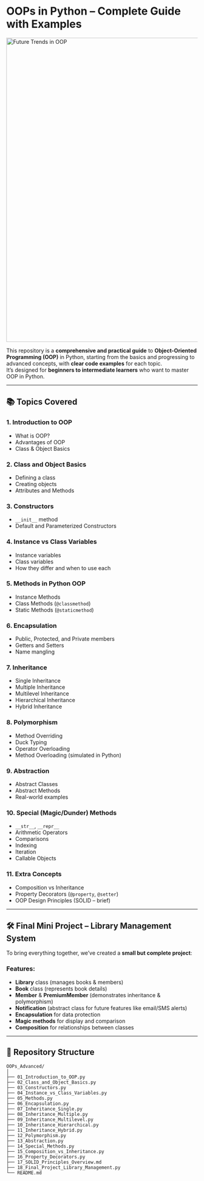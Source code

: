 # OOPs in Python – Complete Guide with Examples

<img src="https://algorithmman.com/wp-content/uploads/2024/07/Future-Trends-in-Object-Oriented-Programming.gif" alt="Future Trends in OOP" width="800">

This repository is a **comprehensive and practical guide** to **Object-Oriented Programming (OOP)** in Python, starting from the basics and progressing to advanced concepts, with **clear code examples** for each topic.  
It’s designed for **beginners to intermediate learners** who want to master OOP in Python.

---

## 📚 Topics Covered

### **1. Introduction to OOP**
- What is OOP?
- Advantages of OOP
- Class & Object Basics

### **2. Class and Object Basics**
- Defining a class
- Creating objects
- Attributes and Methods

### **3. Constructors**
- `__init__` method
- Default and Parameterized Constructors

### **4. Instance vs Class Variables**
- Instance variables
- Class variables
- How they differ and when to use each

### **5. Methods in Python OOP**
- Instance Methods
- Class Methods (`@classmethod`)
- Static Methods (`@staticmethod`)

### **6. Encapsulation**
- Public, Protected, and Private members
- Getters and Setters
- Name mangling

### **7. Inheritance**
- Single Inheritance
- Multiple Inheritance
- Multilevel Inheritance
- Hierarchical Inheritance
- Hybrid Inheritance

### **8. Polymorphism**
- Method Overriding
- Duck Typing
- Operator Overloading
- Method Overloading (simulated in Python)

### **9. Abstraction**
- Abstract Classes
- Abstract Methods
- Real-world examples

### **10. Special (Magic/Dunder) Methods**
- `__str__`, `__repr__`
- Arithmetic Operators
- Comparisons
- Indexing
- Iteration
- Callable Objects

### **11. Extra Concepts**
- Composition vs Inheritance
- Property Decorators (`@property`, `@setter`)
- OOP Design Principles (SOLID – brief)

---

## 🛠 Final Mini Project – Library Management System
To bring everything together, we’ve created a **small but complete project**:

### **Features:**
- **Library** class (manages books & members)
- **Book** class (represents book details)
- **Member** & **PremiumMember** (demonstrates inheritance & polymorphism)
- **Notification** (abstract class for future features like email/SMS alerts)
- **Encapsulation** for data protection
- **Magic methods** for display and comparison
- **Composition** for relationships between classes

---

## 📂 Repository Structure

```
OOPs_Advanced/
│
├── 01_Introduction_to_OOP.py
├── 02_Class_and_Object_Basics.py
├── 03_Constructors.py
├── 04_Instance_vs_Class_Variables.py
├── 05_Methods.py
├── 06_Encapsulation.py
├── 07_Inheritance_Single.py
├── 08_Inheritance_Multiple.py
├── 09_Inheritance_Multilevel.py
├── 10_Inheritance_Hierarchical.py
├── 11_Inheritance_Hybrid.py
├── 12_Polymorphism.py
├── 13_Abstraction.py
├── 14_Special_Methods.py
├── 15_Composition_vs_Inheritance.py
├── 16_Property_Decorators.py
├── 17_SOLID_Principles_Overview.md
├── 18_Final_Project_Library_Management.py
└── README.md
```
